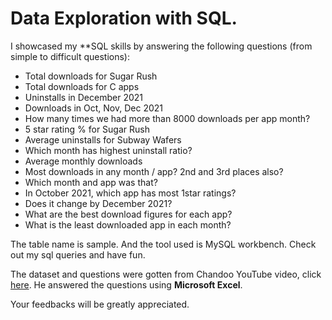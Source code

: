 # Data Exploration with SQL. 
I showcased my **SQL skills by answering the following questions (from simple to difficult questions):  
* Total downloads for Sugar Rush
* Total downloads for C apps
* Uninstalls in December 2021
* Downloads in Oct, Nov, Dec 2021
* How many times we had more than 8000 downloads per app month?
* 5 star rating % for Sugar Rush
* Average uninstalls for Subway Wafers
* Which month has highest uninstall ratio?
* Average monthly downloads
* Most downloads in any month / app? 2nd and 3rd places also?
* Which month and app was that?
* In October 2021, which app has most 1star ratings?
* Does it change by December 2021?
* What are the best download figures for each app?
* What is the least downloaded app in each month? 
 
The table name is sample. And the tool used is MySQL workbench. Check out my sql queries and have fun.  

The dataset and questions were gotten from Chandoo YouTube video, click [here](https://www.youtube.com/watch?v=B5hayFelHDU). He answered the questions using **Microsoft Excel**.  

Your feedbacks will be greatly appreciated.  


